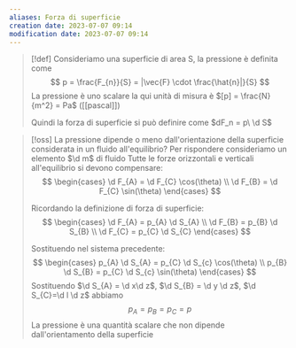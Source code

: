 ```yaml
---
aliases: Forza di superficie
creation date: 2023-07-07 09:14
modification date: 2023-07-07 09:14
---
```


> [!def]
> Consideriamo una superficie di area S, la pressione è definita come
> $$ p = \frac{F_{n}}{S} = |\vec{F} \cdot \frac{\hat{n}|}{S} $$
> La pressione è uno scalare la qui unità di misura è $[p] = \frac{N}{m^2} = Pa$ ([[pascal]])
>
>Quindi la forza di superficie si può definire come $dF_n = p\ \d S$

>[!oss]
>La pressione dipende o meno dall'orientazione della superficie considerata in un fluido all'equilibrio? Per rispondere consideriamo un elemento $\d m$ di fluido
>Tutte le forze orizzontali e verticali all'equilibrio si devono compensare:
>$$ \begin{cases}
>\d F_{A} = \d F_{C} \cos(\theta) \\
>\d F_{B} = \d F_{C} \sin(\theta)
>\end{cases} $$
>
>Ricordando la definizione di forza di superficie:
>$$ \begin{cases}
>\d F_{A} = p_{A} \d S_{A} \\
>\d F_{B} = p_{B} \d S_{B} \\
>\d F_{C} = p_{C} \d S_{C}
>\end{cases} $$
>
>Sostituendo nel sistema precedente:
>$$ \begin{cases}
>p_{A} \d S_{A} = p_{C} \d S_{c} \cos(\theta) \\
>p_{B} \d S_{B} = p_{C} \d S_{c} \sin(\theta)
>\end{cases} $$
>Sostituendo $\d S_{A} = \d x\d z$, $\d S_{B} = \d y \d z$, $\d S_{C}=\d l \d z$
>abbiamo
>$$ p_{A} = p_{B} = p_{C} = p $$
>La pressione è una quantità scalare che non dipende dall'orientamento della superficie